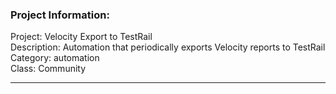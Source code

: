 ### Project Information:
Project: Velocity Export to TestRail  
Description: Automation that periodically exports Velocity reports to TestRail  
Category: automation  
Class: Community  
  
___
